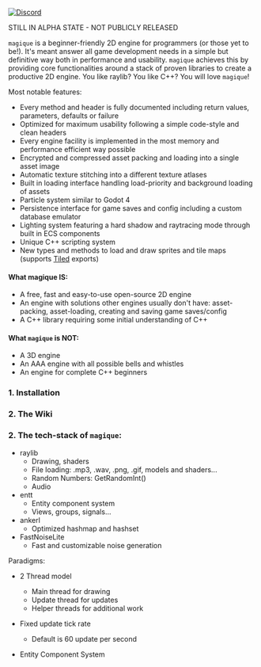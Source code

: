 [![Discord](https://img.shields.io/badge/Discord-%235865F2.svg?&logo=discord&logoColor=white)](https://discord.gg/YAsvnxAmX7)

STILL IN ALPHA STATE - NOT PUBLICLY RELEASED

`magique` is a beginner-friendly 2D engine for programmers (or those yet to be!). It's meant answer all game development
needs in a simple but definitive way both in performance and usability. `magique` achieves this by providing core
functionalities around a stack of proven libraries to create a productive 2D engine. You like raylib? You like C++? You
will love `magique`!

Most notable features:

- Every method and header is fully documented including return values, parameters, defaults or failure
- Optimized for maximum usability following a simple code-style and clean headers
- Every engine facility is implemented in the most memory and performance efficient way possible
- Encrypted and compressed asset packing and loading into a single asset image
- Automatic texture stitching into a different texture atlases
- Built in loading interface handling load-priority and background loading of assets
- Particle system similar to Godot 4
- Persistence interface for game saves and config including a custom database emulator
- Lighting system featuring a hard shadow and raytracing mode through built in ECS components
- Unique C++ scripting system
- New types and methods to load and draw sprites and tile maps (supports [Tiled](https://www.mapeditor.org/) exports)

#### What magique IS:

- A free, fast and easy-to-use open-source 2D engine
- An engine with solutions other engines usually don't have: asset-packing, asset-loading, creating and saving
  game saves/config
- A C++ library requiring some initial understanding of C++

#### What `magique` is NOT:

- A 3D engine
- An AAA engine with all possible bells and whistles
- An engine for complete C++ beginners

### 1. Installation

### 2. The Wiki

### 2. The tech-stack of `magique`:

- raylib
    - Drawing, shaders
    - File loading: .mp3, .wav, .png, .gif, models and shaders...
    - Random Numbers: GetRandomInt()
    - Audio
- entt
    - Entity component system
    - Views, groups, signals...
- ankerl
    - Optimized hashmap and hashset
- FastNoiseLite
    - Fast and customizable noise generation

Paradigms:

- 2 Thread model
    - Main thread for drawing
    - Update thread for updates
    - Helper threads for additional work

- Fixed update tick rate
    - Default is 60 update per second
- Entity Component System
